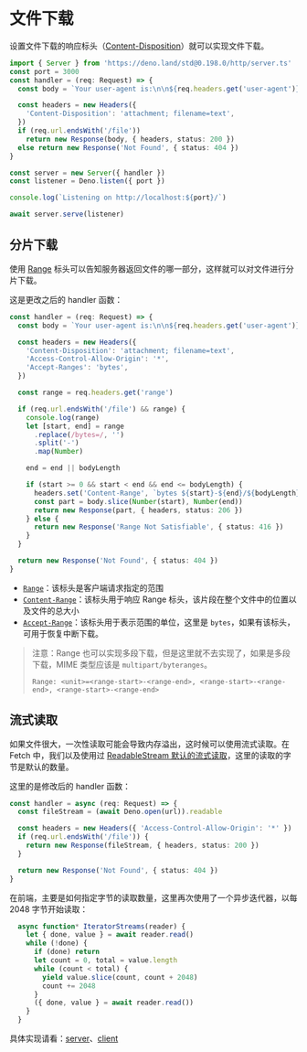 # 文件下载

设置文件下载的响应标头（[Content-Disposition](https://developer.mozilla.org/zh-CN/docs/Web/HTTP/Headers/Content-Disposition)）就可以实现文件下载。

```ts
import { Server } from 'https://deno.land/std@0.198.0/http/server.ts'
const port = 3000
const handler = (req: Request) => {
  const body = `Your user-agent is:\n\n${req.headers.get('user-agent')}`

  const headers = new Headers({
    'Content-Disposition': 'attachment; filename=text',
  })
  if (req.url.endsWith('/file'))
    return new Response(body, { headers, status: 200 })
  else return new Response('Not Found', { status: 404 })
}

const server = new Server({ handler })
const listener = Deno.listen({ port })

console.log(`Listening on http://localhost:${port}/`)

await server.serve(listener)
```

## 分片下载

使用 [Range](https://developer.mozilla.org/zh-CN/docs/Web/HTTP/Headers/Range) 标头可以告知服务器返回文件的哪一部分，这样就可以对文件进行分片下载。

这是更改之后的 handler 函数：

```ts
const handler = (req: Request) => {
  const body = `Your user-agent is:\n\n${req.headers.get('user-agent')}`

  const headers = new Headers({
    'Content-Disposition': 'attachment; filename=text',
    'Access-Control-Allow-Origin': '*',
    'Accept-Ranges': 'bytes',
  })

  const range = req.headers.get('range')

  if (req.url.endsWith('/file') && range) {
    console.log(range)
    let [start, end] = range
      .replace(/bytes=/, '')
      .split('-')
      .map(Number)

    end = end || bodyLength

    if (start >= 0 && start < end && end <= bodyLength) {
      headers.set('Content-Range', `bytes ${start}-${end}/${bodyLength}`)
      const part = body.slice(Number(start), Number(end))
      return new Response(part, { headers, status: 206 })
    } else {
      return new Response('Range Not Satisfiable', { status: 416 })
    }
  }

  return new Response('Not Found', { status: 404 })
}
```

* [`Range`](https://developer.mozilla.org/zh-CN/docs/Web/HTTP/Headers/Range)：该标头是客户端请求指定的范围
* [`Content-Range`](https://developer.mozilla.org/zh-CN/docs/Web/HTTP/Headers/Content-Range)：该标头用于响应 Range 标头，该片段在整个文件中的位置以及文件的总大小
* [`Accept-Range`](https://developer.mozilla.org/en-US/docs/Web/HTTP/Headers/Accept-Ranges)：该标头用于表示范围的单位，这里是 `bytes`，如果有该标头，可用于恢复中断下载。

> 注意：Range 也可以实现多段下载，但是这里就不去实现了，如果是多段下载，MIME 类型应该是 `multipart/byteranges`。
>
> ```http
> Range: <unit>=<range-start>-<range-end>, <range-start>-<range-end>, <range-start>-<range-end>
> ```

## 流式读取

如果文件很大，一次性读取可能会导致内存溢出，这时候可以使用流式读取。在 Fetch 中，我们以及使用过 [ReadableStream 默认的流式读取](../JavascriptAPI/Fetch.md#中断请求以及下载进度)，这里的读取的字节是默认的数量。

这里的是修改后的 handler 函数：

```ts
const handler = async (req: Request) => {
  const fileStream = (await Deno.open(url)).readable

  const headers = new Headers({ 'Access-Control-Allow-Origin': '*' })
  if (req.url.endsWith('/file')) {
    return new Response(fileStream, { headers, status: 200 })
  }

  return new Response('Not Found', { status: 404 })
}
```

在前端，主要是如何指定字节的读取数量，这里再次使用了一个异步迭代器，以每 2048 字节开始读取：

```js
  async function* IteratorStreams(reader) {
    let { done, value } = await reader.read()
    while (!done) {
      if (done) return
      let count = 0, total = value.length
      while (count < total) {
        yield value.slice(count, count + 2048)
        count += 2048
      }
      ({ done, value } = await reader.read())
    }
  }
```

具体实现请看：[server](./example/split_downloaded.ts)、[client](./example/welcome.html)
